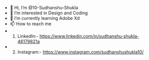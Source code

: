 - 👋 Hi, I’m @10-Sudhanshu-Shukla
- 👀 I’m interested in Design and Coding
- 🌱 I’m currently learning Adobe Xd
- 📫 How to reach me 
- 1. LinkedIn:-  https://www.linkedin.com/in/sudhanshu-shukla-46179821a 
- 2. Instagram:- https://www.instagram.com/sudhanshushukla10/

<!---
10-Sudhanshu-Shukla/10-Sudhanshu-Shukla is a ✨ special ✨ repository because its `README.md` (this file) appears on your GitHub profile.
You can click the Preview link to take a look at your changes.
--->
